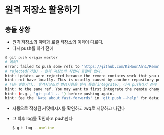 # 원격 저장소 활용하기

## 충돌 상황

* 원격 저장소의 이력과 로컬 저장소의 이력이 다르다.
* 다시 push를 하기 전에 

```bash
$ git push origin master
# 에러!
error: failed to push some refs to 'https://github.com/KiHoonAhn1/Remote.git'
# rejected(거절) - 원격 저장소의 작업이 로컬에 없다.
hint: Updates were rejected because the remote contains work that you do
hint: not have locally. This is usually caused by another repository pushing
# 너는 원할거다.. 원격저장소의 변경사항을 먼저 통합(integrate), 다시 push하기 전에
hint: to the same ref. You may want to first integrate the remote changes
hint: (e.g., 'git pull ...') before pushing again.
hint: See the 'Note about fast-forwards' in 'git push --help' for details.
```

* 자동으로 작성된 커밋메시지를 확인하고 :wq로 저장하고 나간다

* 그 이후 log를 확인하고 push한다

  ```bash 
  $ git log --oneline
  ```

  

